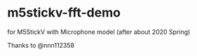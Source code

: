 # m5stickv-fft-demo

for M5StickV with Microphone model (after about 2020 Spring)

Thanks to @nnn112358
